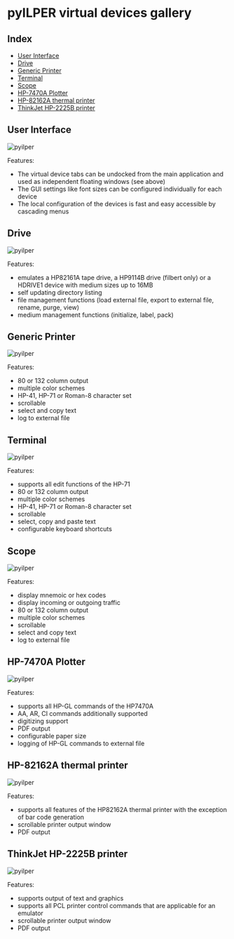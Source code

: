 ﻿pyILPER virtual devices gallery
===============================

Index
-----

* [User Interface](#user-interface)
* [Drive](#drive)
* [Generic Printer](#printer)
* [Terminal](#terminal)
* [Scope](#scope)
* [HP-7470A Plotter](#hp7470a-plotter)
* [HP-82162A thermal printer](#hp82162a-thermal-printer)
* [ThinkJet HP-2225B printer](#hp2225b-printer)

User Interface
--------------
![pyilper](https://cdn.rawgit.com/bug400/pyilper/970872ee/img/pyilper_floatwindows.png)

Features:
* The virtual device tabs can be undocked from the main application and used as independent floating windows (see above)
* The GUI settings like font sizes can be configured individually for each device
* The local configuration of the devices is fast and easy accessible by cascading menus

Drive
-----
![pyilper](https://cdn.rawgit.com/bug400/pyilper/73dfd05/img/pyilper_drive.png)

Features:
* emulates a HP82161A tape drive, a HP9114B drive (filbert only) or a HDRIVE1 device with medium sizes up to 16MB
* self updating directory listing 
* file management functions (load external file, export to external file, rename, purge, view)
* medium management functions (initialize, label, pack)

Generic Printer
---------------
![pyilper](https://cdn.rawgit.com/bug400/pyilper/c36dfd5/img/pyilper_printer.png)

Features:
* 80 or 132 column output
* multiple color schemes
* HP-41, HP-71 or Roman-8 character set
* scrollable
* select and copy text 
* log to external file

Terminal
--------
![pyilper](https://cdn.rawgit.com/bug400/pyilper/73dfd05/img/pyilper_terminal.png)

Features:
* supports all edit functions of the HP-71
* 80 or 132 column output
* multiple color schemes
* HP-41, HP-71 or Roman-8 character set
* scrollable
* select, copy and paste text
* configurable keyboard shortcuts

Scope
-----
![pyilper](https://cdn.rawgit.com/bug400/pyilper/73dfd05/img/pyilper_scope.png)

Features:
* display mnemoic or hex codes
* display incoming or outgoing traffic
* 80 or 132 column output
* multiple color schemes
* scrollable
* select and copy text 
* log to external file

HP-7470A Plotter
----------------
![pyilper](https://cdn.rawgit.com/bug400/pyilper/73dfd05/img/pyilper_plotter.png)

Features:
* supports all HP-GL commands of the HP7470A
* AA, AR, CI commands additionally supported
* digitizing support
* PDF output
* configurable paper size
* logging of HP-GL commands to external file

HP-82162A thermal printer
-------------------------
![pyilper](https://cdn.rawgit.com/bug400/pyilper/73dfd05/img/pyilper_thermal.png)

Features:
* supports all features of the HP82162A thermal printer with the exception of bar code generation
* scrollable printer output window
* PDF output

ThinkJet HP-2225B printer
-------------------------
![pyilper](https://cdn.rawgit.com/bug400/pyilper/4dd8c7e/img/pyilper_hp2225.png)

Features:
* supports output of text and graphics
* supports all PCL printer control commands that are applicable for an emulator
* scrollable printer output window
* PDF output

